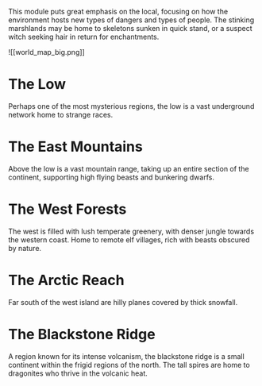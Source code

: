 This module puts great emphasis on the local, focusing on how the environment hosts new types of dangers and types of people. The stinking marshlands may be home to skeletons sunken in quick stand, or a suspect witch seeking hair in return for enchantments.

![[world_map_big.png]]

# The Low
Perhaps one of the most mysterious regions, the low is a vast underground network home to strange races.

# The East Mountains
Above the low is a vast mountain range, taking up an entire section of the continent, supporting high flying beasts and bunkering dwarfs.

# The West Forests
The west is filled with lush temperate greenery, with denser jungle towards the western coast. Home to remote elf villages, rich with beasts obscured by nature.

# The Arctic Reach
Far south of the west island are hilly planes covered by thick snowfall.

# The Blackstone Ridge
A region known for its intense volcanism, the blackstone ridge is a small continent within the frigid regions of the north.
The tall spires are home to dragonites who thrive in the volcanic heat.
